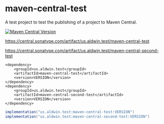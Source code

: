 # maven-central-test

A test project to test the publishing of a project to Maven Central.

[![Maven Central Version](https://img.shields.io/maven-central/v/us.aldwin.test/maven-central-test)](https://central.sonatype.com/artifact/us.aldwin.test/maven-central-test)

https://central.sonatype.com/artifact/us.aldwin.test/maven-central-test

https://central.sonatype.com/artifact/us.aldwin.test/maven-central-second-test

```maven
<dependency>
    <groupId>us.aldwin.test</groupId>
    <artifactId>maven-central-test</artifactId>
    <version>VERSION</version>
</dependency>
<dependency>
    <groupId>us.aldwin.test</groupId>
    <artifactId>maven-central-second-test</artifactId>
    <version>VERSION</version>
</dependency>
```

```gradle
implementation("us.aldwin.test:maven-central-test:VERSION")
implementation("us.aldwin.test:maven-central-second-test:VERSION")
```
